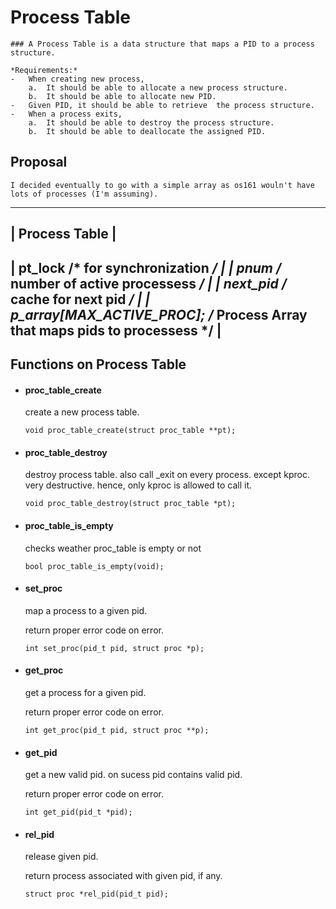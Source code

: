 # Process Table

    ### A Process Table is a data structure that maps a PID to a process structure.

    *Requirements:*
    -   When creating new process,
        a.  It should be able to allocate a new process structure.
        b.  It should be able to allocate new PID.
    -   Given PID, it should be able to retrieve  the process structure.
    -   When a process exits,
        a.  It should be able to destroy the process structure.
        b.  It should be able to deallocate the assigned PID.

## Proposal

    I decided eventually to go with a simple array as os161 wouln't have lots of processes (I'm assuming).


-------------------------------------------------------------------------------------
| Process Table                                                                     |
-------------------------------------------------------------------------------------
|	pt_lock                     /* for synchronization */                           |
|	pnum			            /* number of active processess */                   |
|	next_pid		            /* cache for next pid */                            |
|   p_array[MAX_ACTIVE_PROC];   /* Process Array that maps pids to processess */    |
-------------------------------------------------------------------------------------



## Functions on Process Table

-   #### proc_table_create
    create a new process table.

    `void proc_table_create(struct proc_table **pt);`

-   #### proc_table_destroy
    destroy process table.
    also call _exit on every process. except kproc.
    very destructive. hence, only kproc is allowed to call it.

    `void proc_table_destroy(struct proc_table *pt);`

-   #### proc_table_is_empty
    checks weather proc_table is empty or not

    `bool proc_table_is_empty(void);`


-   #### set_proc
    map a process to a given pid.

    return proper error code on error.

    `int set_proc(pid_t pid, struct proc *p);`

-   #### get_proc
    get a process for a given pid.

    return proper error code on error.

    `int get_proc(pid_t pid, struct proc **p);`

-   #### get_pid
    get a new valid pid.
    on sucess pid contains valid pid.

    return proper error code on error.

    `int get_pid(pid_t *pid);`

-   #### rel_pid
    release given pid.

    return process associated with given pid, if any.

    `struct proc *rel_pid(pid_t pid);`

